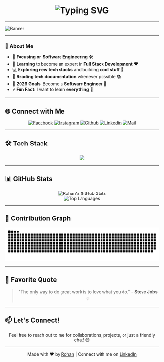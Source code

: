 <h1 align="center">
  <img src="https://readme-typing-svg.herokuapp.com/?font=Righteous&size=35&center=true&vCenter=true&width=500&height=70&duration=4000&pause=1000&color=00FF00&lines=Hi,+There!+👋;I'm+Rohan...;Full+Stack+Developer+🧑‍💻" alt="Typing SVG" width: 100%;" />
</h1>
<hr>


<p align="left">
  <img src="https://res.cloudinary.com/dntarupgf/image/upload/v1753195021/Yellow_and_Blue_Bold_Geometric_Software_Developer_LinkedIn_Banner_t9tfmi.png" alt="Banner" />
</p>

<hr>

### 🚀 About Me

<div align="left">
  
- 🔭 **Focusing on Software Engineering** 🛠️  
- 🌱 **Learning** to become an expert in **Full Stack Development** ❤️  
- 💻 **Exploring new tech stacks** and building **cool stuff** 🚀  
- 📰 **Reading tech documentation** whenever possible 📚  
- 🎯 **2026 Goals**: Become a **Software Engineer** 🎯  
- ⚡ **Fun Fact**: I want to learn **everything** 🤣

</div>

<hr>

## 🌐 Connect with Me

<div align="center">

[![Facebook](https://img.shields.io/badge/Facebook-1877F2?style=for-the-badge&logo=facebook&logoColor=white)](https://web.facebook.com/rhrohan2021)
[![Instagram](https://img.shields.io/badge/Instagram-E4405F?style=for-the-badge&logo=instagram&logoColor=white)](https://www.instagram.com/rhrohan61/)
[![Github](https://img.shields.io/badge/GitHub-100000?style=for-the-badge&logo=github&logoColor=white)](https://github.com/Dev-Rohan1)
[![Linkedin](https://img.shields.io/badge/LinkedIn-0077B5?style=for-the-badge&logo=linkedin&logoColor=white)](https://www.linkedin.com/in/md-rohanul-haque/)
[![Mail](https://img.shields.io/badge/Gmail-D14836?style=for-the-badge&logo=gmail&logoColor=white)](mailto:dev.rohan2024@gmail.com)

</div>

<hr>

## 🛠️ Tech Stack

<div align="center">
  <img src="https://skillicons.dev/icons?i=vscode,html,css,tailwind,bootstrap,sass,javascript,typescript,react,nextjs,nodejs,express,mongodb,firebase,git,github,figma,bash" />
</div>

<hr>

## 📊 GitHub Stats

<div align="center">

![Rohan's GitHub Stats](https://github-readme-stats.vercel.app/api?username=rohanul-haque&theme=transparent&hide_border=false&include_all_commits=false&count_private=false)  
![Top Languages](https://github-readme-stats.vercel.app/api/top-langs/?username=rohanul-haque&theme=transparent&hide_border=false&include_all_commits=false&count_private=false&layout=compact)

</div>

<hr>

## 🐍 Contribution Graph

<div align="center">

 <img alt="snake eating my contributions" src="https://raw.githubusercontent.com/platane/snk/output/github-contribution-grid-snake-dark.svg" />

</div>

<hr>

## 💬 Favorite Quote

<div align="center" style="line-height: 1.6;">

> "The only way to do great work is to love what you do." - **Steve Jobs** 💡

</div>

<hr>

## 📫 Let's Connect!

<div align="center">

Feel free to reach out to me for collaborations, projects, or just a friendly chat! 😊

</div>

<hr>

<p align="center">
  Made with ❤️ by <a href="https://github.com/Dev-Rohan1" target="_blank">Rohan</a> | Connect with me on <a href="https://www.linkedin.com/in/md-rohanul-haque/" target="_blank">LinkedIn</a>
</p>
